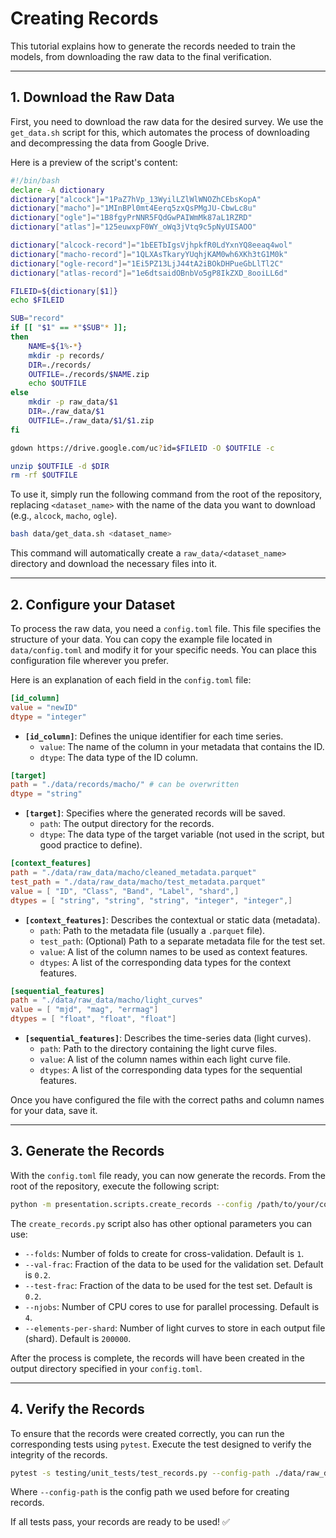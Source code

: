 # Creating Records

This tutorial explains how to generate the records needed to train the models, from downloading the raw data to the final verification.

---

## 1. Download the Raw Data

First, you need to download the raw data for the desired survey. We use the `get_data.sh` script for this, which automates the process of downloading and decompressing the data from Google Drive.

Here is a preview of the script's content:

```bash
#!/bin/bash
declare -A dictionary
dictionary["alcock"]="1PaZ7hVp_13WyilLZlWlWNOZhCEbsKopA"
dictionary["macho"]="1MInBPl0mt4Eerq5zxQsPMgJU-CbwLc8u"
dictionary["ogle"]="1B8fgyPrNNR5FQdGwPAIWmMk87aL1RZRD"
dictionary["atlas"]="125euwxpF0WY_oWq3jVtq9c5pNyUISAOO"

dictionary["alcock-record"]="1bEETbIgsVjhpkfR0LdYxnYQ8eeaq4wol"
dictionary["macho-record"]="1QLXAsTkaryYUqhjKAM0wh6XKh3tG1M0k"
dictionary["ogle-record"]="1Ei5PZ13LjJ44tA2iBOkDHPueGbLlTl2C"
dictionary["atlas-record"]="1e6dtsaidOBnbVo5gP8IkZXD_8ooiLL6d"

FILEID=${dictionary[$1]}
echo $FILEID

SUB="record"
if [[ "$1" == *"$SUB"* ]];
then
    NAME=${1%-*}
    mkdir -p records/
    DIR=./records/
    OUTFILE=./records/$NAME.zip
    echo $OUTFILE
else
    mkdir -p raw_data/$1
    DIR=./raw_data/$1
    OUTFILE=./raw_data/$1/$1.zip
fi

gdown https://drive.google.com/uc?id=$FILEID -O $OUTFILE -c

unzip $OUTFILE -d $DIR
rm -rf $OUTFILE
```

To use it, simply run the following command from the root of the repository, replacing `<dataset_name>` with the name of the data you want to download (e.g., `alcock`, `macho`, `ogle`).

```bash
bash data/get_data.sh <dataset_name>
```

This command will automatically create a `raw_data/<dataset_name>` directory and download the necessary files into it.

---

## 2. Configure your Dataset

To process the raw data, you need a `config.toml` file. This file specifies the structure of your data. You can copy the example file located in `data/config.toml` and modify it for your specific needs. You can place this configuration file wherever you prefer.

Here is an explanation of each field in the `config.toml` file:

```toml
[id_column]
value = "newID"
dtype = "integer"
```
* **`[id_column]`**: Defines the unique identifier for each time series.
    * `value`: The name of the column in your metadata that contains the ID.
    * `dtype`: The data type of the ID column.

```toml
[target]
path = "./data/records/macho/" # can be overwritten
dtype = "string"
```
* **`[target]`**: Specifies where the generated records will be saved.
    * `path`: The output directory for the records.
    * `dtype`: The data type of the target variable (not used in the script, but good practice to define).

```toml
[context_features]
path = "./data/raw_data/macho/cleaned_metadata.parquet"
test_path = "./data/raw_data/macho/test_metadata.parquet"
value = [ "ID", "Class", "Band", "Label", "shard",]
dtypes = [ "string", "string", "string", "integer", "integer",]
```
* **`[context_features]`**: Describes the contextual or static data (metadata).
    * `path`: Path to the metadata file (usually a `.parquet` file).
    * `test_path`: (Optional) Path to a separate metadata file for the test set.
    * `value`: A list of the column names to be used as context features.
    * `dtypes`: A list of the corresponding data types for the context features.

```toml
[sequential_features]
path = "./data/raw_data/macho/light_curves"
value = [ "mjd", "mag", "errmag"]
dtypes = [ "float", "float", "float"]
```
* **`[sequential_features]`**: Describes the time-series data (light curves).
    * `path`: Path to the directory containing the light curve files.
    * `value`: A list of the column names within each light curve file.
    * `dtypes`: A list of the corresponding data types for the sequential features.

Once you have configured the file with the correct paths and column names for your data, save it.

---

## 3. Generate the Records

With the `config.toml` file ready, you can now generate the records. From the root of the repository, execute the following script:

```bash
python -m presentation.scripts.create_records --config /path/to/your/config.toml
```

The `create_records.py` script also has other optional parameters you can use:

* `--folds`: Number of folds to create for cross-validation. Default is `1`.
* `--val-frac`: Fraction of the data to be used for the validation set. Default is `0.2`.
* `--test-frac`: Fraction of the data to be used for the test set. Default is `0.2`.
* `--njobs`: Number of CPU cores to use for parallel processing. Default is `4`.
* `--elements-per-shard`: Number of light curves to store in each output file (shard). Default is `200000`.

After the process is complete, the records will have been created in the output directory specified in your `config.toml`.

---

## 4. Verify the Records

To ensure that the records were created correctly, you can run the corresponding tests using `pytest`. Execute the test designed to verify the integrity of the records.

```bash
pytest -s testing/unit_tests/test_records.py --config-path ./data/raw_data/alcock/config.toml
```
Where `--config-path` is the config path we used before for creating records. 

If all tests pass, your records are ready to be used! ✅